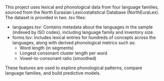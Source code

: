 This project uses lexical and phonological data from four language families, sourced from the North Eurasian Lexicostatistical Database (NorthEuraLex). The dataset is provided in two .tsv files:
- languages.tsv: Contains metadata about the languages in the sample (indexed by ISO codes), including language family and inventory size.
- forms.tsv: Includes lexical entries for hundreds of concepts across the languages, along with derived phonological metrics such as:
  - Word length (in segments)
  - Longest consonant cluster length per word
  - Vowel-to-consonant ratio (smoothed)
    
These features are used to explore phonological patterns, compare language families, and build predictive models.
